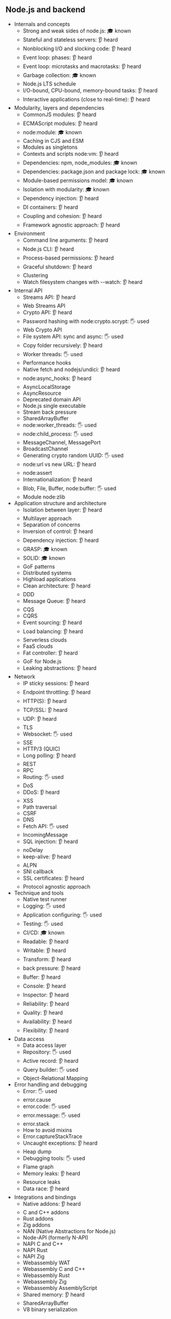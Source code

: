 ## Node.js and backend

- Internals and concepts
  - Strong and weak sides of node.js: 🎓 known
  - Stateful and stateless servers: 👂 heard
  - Nonblocking I/O and slocking code: 👂 heard
  - Event loop: phases: 👂 heard
  - Event loop: microtasks and macrotasks: 👂 heard
  - Garbage collection: 🎓 known
  - Node.js LTS schedule
  - I/O-bound, CPU-bound, memory-bound tasks: 👂 heard
  - Interactive applications (close to real-time): 👂 heard
- Modularity, layers and dependencies
  - CommonJS modules: 👂 heard
  - ECMAScript modules: 👂 heard
  - node:module: 🎓 known
  - Caching in CJS and ESM
  - Modules as singletons
  - Contexts and scripts node:vm: 👂 heard
  - Dependencies: npm, node_modules: 🎓 known
  - Dependencies: package.json and package lock: 🎓 known
  - Module-based permissions model: 🎓 known
  - Isolation with modularity: 🎓 known
  - Dependency injection: 👂 heard
  - DI containers: 👂 heard
  - Coupling and cohesion: 👂 heard
  - Framework agnostic approach: 👂 heard
- Environment
  - Command line arguments: 👂 heard
  - Node.js CLI: 👂 heard
  - Process-based permissions: 👂 heard
  - Graceful shutdown: 👂 heard
  - Clustering
  - Watch filesystem changes with --watch: 👂 heard
- Internal API
  - Streams API: 👂 heard
  - Web Streams API
  - Crypto API: 👂 heard
  - Password hashing with node:crypto.scrypt: 🖐️ used
  - Web Crypto API
  - File system API: sync and async: 🖐️ used
  - Copy folder recursively: 👂 heard
  - Worker threads: 🖐️ used
  - Performance hooks
  - Native fetch and nodejs/undici: 👂 heard
  - node:async_hooks: 👂 heard
  - AsyncLocalStorage
  - AsyncResource
  - Deprecated domain API
  - Node.js single executable
  - Stream back pressure
  - SharedArrayBuffer
  - node:worker_threads: 🖐️ used
  - node:child_process: 🖐️ used
  - MessageChannel, MessagePort
  - BroadcastChannel
  - Generating crypto random UUID: 🖐️ used
  - node:url vs new URL: 👂 heard
  - node:assert
  - Internationalization: 👂 heard
  - Blob, File, Buffer, node:buffer: 🖐️ used
  - Module node:zlib
- Application structure and architecture
  - Isolation between layer: 👂 heard
  - Multilayer approach
  - Separation of concerns
  - Inversion of control: 👂 heard
  - Dependency injection: 👂 heard
  - GRASP: 🎓 known
  - SOLID: 🎓 known
  - GoF patterns
  - Distributed systems
  - Highload applications
  - Clean architecture: 👂 heard
  - DDD
  - Message Queue: 👂 heard
  - CQS
  - CQRS
  - Event sourcing: 👂 heard
  - Load balancing: 👂 heard
  - Serverless clouds
  - FaaS clouds
  - Fat controller: 👂 heard
  - GoF for Node.js
  - Leaking abstractions: 👂 heard
- Network
  - IP sticky sessions: 👂 heard
  - Endpoint throttling: 👂 heard
  - HTTP(S): 👂 heard
  - TCP/SSL: 👂 heard
  - UDP: 👂 heard
  - TLS
  - Websocket: 🖐️ used
  - SSE
  - HTTP/3 (QUIC)
  - Long polling: 👂 heard
  - REST
  - RPC
  - Routing: 🖐️ used
  - DoS
  - DDoS: 👂 heard
  - XSS
  - Path traversal
  - CSRF
  - DNS
  - Fetch API: 🖐️ used
  - IncomingMessage
  - SQL injection: 👂 heard
  - noDelay
  - keep-alive: 👂 heard
  - ALPN
  - SNI callback
  - SSL certificates: 👂 heard
  - Protocol agnostic approach
- Technique and tools
  - Native test runner
  - Logging: 🖐️ used
  - Application configuring: 🖐️ used
  - Testing: 🖐️ used
  - CI/CD: 🎓 known
  - Readable: 👂 heard
  - Writable: 👂 heard
  - Transform: 👂 heard
  - back pressure: 👂 heard
  - Buffer: 👂 heard
  - Console: 👂 heard
  - Inspector: 👂 heard
  - Reliability: 👂 heard
  - Quality: 👂 heard
  - Availability: 👂 heard
  - Flexibility: 👂 heard
- Data access
  - Data access layer
  - Repository: 🖐️ used
  - Active record: 👂 heard
  - Query builder: 🖐️ used
  - Object-Relational Mapping
- Error handling and debugging
  - Error: 🖐️ used
  - error.cause
  - error.code: 🖐️ used
  - error.message: 🖐️ used
  - error.stack
  - How to avoid mixins
  - Error.captureStackTrace
  - Uncaught exceptions: 👂 heard
  - Heap dump
  - Debugging tools: 🖐️ used
  - Flame graph
  - Memory leaks: 👂 heard
  - Resource leaks
  - Data race: 👂 heard
- Integrations and bindings
  - Native addons: 👂 heard
  - C and C++ addons
  - Rust addons
  - Zig addons
  - NAN (Native Abstractions for Node.js)
  - Node-API (formerly N-API)
  - NAPI C and C++
  - NAPI Rust
  - NAPI Zig
  - Webassembly WAT
  - Webassembly C and C++
  - Webassembly Rust
  - Webassembly Zig
  - Webassembly AssemblyScript
  - Shared memory: 👂 heard
  - SharedArrayBuffer
  - V8 binary serialization
